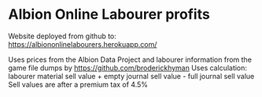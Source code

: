 # Albion Online Labourer profits

Website deployed from github to: https://albiononlinelabourers.herokuapp.com/

Uses prices from the Albion Data Project and labourer information from the game file dumps by https://github.com/broderickhyman
Uses calculation: labourer material sell value + empty journal sell value - full journal sell value
Sell values are after a premium tax of 4.5%
